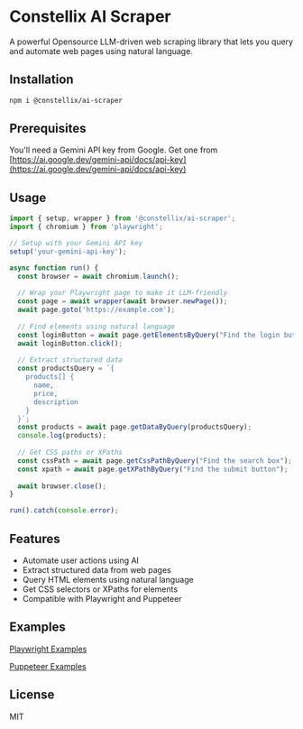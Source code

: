 # Constellix AI Scraper

A powerful Opensource LLM-driven web scraping library that lets you query and automate web pages using natural language.

## Installation

```bash
npm i @constellix/ai-scraper
```

## Prerequisites

You'll need a Gemini API key from Google. Get one from [https://ai.google.dev/gemini-api/docs/api-key](https://ai.google.dev/gemini-api/docs/api-key)

## Usage

```typescript
import { setup, wrapper } from '@constellix/ai-scraper';
import { chromium } from 'playwright';

// Setup with your Gemini API key
setup('your-gemini-api-key');

async function run() {
  const browser = await chromium.launch();
  
  // Wrap your Playwright page to make it LLM-friendly
  const page = await wrapper(await browser.newPage());
  await page.goto('https://example.com');
  
  // Find elements using natural language
  const loginButton = await page.getElementsByQuery("Find the login button");
  await loginButton.click();
  
  // Extract structured data
  const productsQuery = `{
    products[] {
      name,
      price,
      description
    }
  }`;
  const products = await page.getDataByQuery(productsQuery);
  console.log(products);
  
  // Get CSS paths or XPaths
  const cssPath = await page.getCssPathByQuery("Find the search box");
  const xpath = await page.getXPathByQuery("Find the submit button");
  
  await browser.close();
}

run().catch(console.error);
```

## Features

- Automate user actions using AI
- Extract structured data from web pages
- Query HTML elements using natural language
- Get CSS selectors or XPaths for elements
- Compatible with Playwright and Puppeteer

## Examples
[Playwright Examples](https://github.com/shAsh8bit/constellixai-examples/tree/main/examples/playwright)

[Puppeteer Examples](https://github.com/shAsh8bit/constellixai-examples/tree/main/examples/puppeteer)
## License

MIT
